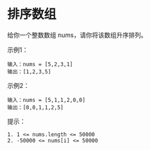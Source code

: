 # 排序数组

给你一个整数数组 nums，请你将该数组升序排列。

示例1：
```text
输入：nums = [5,2,3,1]
输出：[1,2,3,5]
```

示例2：
```text
输入：nums = [5,1,1,2,0,0]
输出：[0,0,1,1,2,5]
```

提示：
```text
1. 1 <= nums.length <= 50000
2. -50000 <= nums[i] <= 50000
```